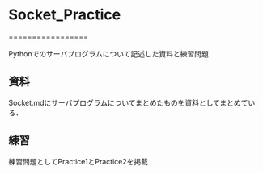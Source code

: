 # Socket_Practice

=================

Pythonでのサーバプログラムについて記述した資料と練習問題

## 資料

Socket.mdにサーバプログラムについてまとめたものを資料としてまとめている．

## 練習

練習問題としてPractice1とPractice2を掲載
